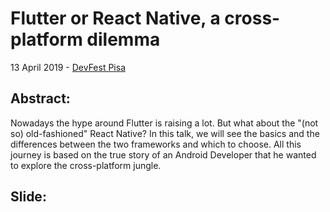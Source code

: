 # Flutter or React Native, a cross-platform dilemma


13 April 2019 - [DevFest Pisa](https://devfest.gdgpisa.it/schedule?sessionId=226)

## Abstract:
Nowadays the hype around Flutter is raising a lot. But what about the "(not so) old-fashioned" React Native? In this talk, we will see the basics and the differences between the two frameworks and which to choose. All this journey is based on the true story of an Android Developer that he wanted to explore the cross-platform jungle.

## Slide:
<script async class="speakerdeck-embed" data-id="6d4c95dff97e459896de1b5c3890ecca" data-ratio="1.77777777777778" src="//speakerdeck.com/assets/embed.js"></script>